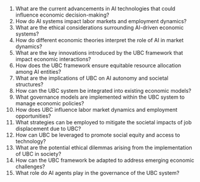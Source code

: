 1. What are the current advancements in AI technologies that could influence economic decision-making?
2. How do AI systems impact labor markets and employment dynamics?
3. What are the ethical considerations surrounding AI-driven economic systems?
4. How do different economic theories interpret the role of AI in market dynamics?
9. What are the key innovations introduced by the UBC framework that impact economic interactions?
10. How does the UBC framework ensure equitable resource allocation among AI entities?
11. What are the implications of UBC on AI autonomy and societal structures?
12. How can the UBC system be integrated into existing economic models?
12. What governance models are implemented within the UBC system to manage economic policies?
13. How does UBC influence labor market dynamics and employment opportunities?
14. What strategies can be employed to mitigate the societal impacts of job displacement due to UBC?
15. How can UBC be leveraged to promote social equity and access to technology?
13. What are the potential ethical dilemmas arising from the implementation of UBC in society?
14. How can the UBC framework be adapted to address emerging economic challenges?
15. What role do AI agents play in the governance of the UBC system?
